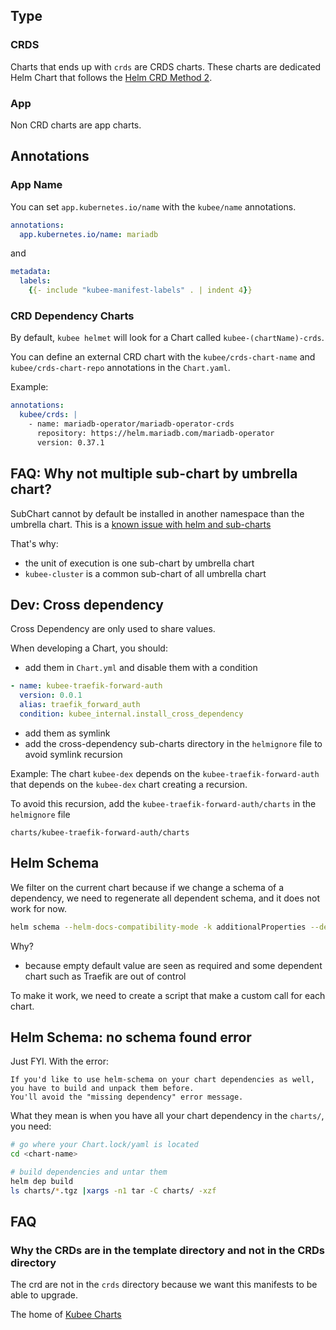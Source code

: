

## Type

### CRDS

Charts that ends up with `crds` are CRDS charts.
These charts are dedicated Helm Chart
that follows the [Helm CRD Method 2](https://helm.sh/docs/chart_best_practices/custom_resource_definitions/#method-2-separate-charts).

### App

Non CRD charts are app charts.

## Annotations

### App Name

You can set `app.kubernetes.io/name` with the `kubee/name` annotations.
```yaml
annotations:
  app.kubernetes.io/name: mariadb
```
and 
```yaml
metadata:
  labels:
    {{- include "kubee-manifest-labels" . | indent 4}}
```

### CRD Dependency Charts

By default, `kubee helmet` will look for a Chart called `kubee-(chartName)-crds`.

You can define an external CRD chart with the `kubee/crds-chart-name` and `kubee/crds-chart-repo` annotations in the `Chart.yaml`.

Example:
```yaml
annotations:
  kubee/crds: |
    - name: mariadb-operator/mariadb-operator-crds
      repository: https://helm.mariadb.com/mariadb-operator
      version: 0.37.1
```


## FAQ: Why not multiple sub-chart by umbrella chart?

SubChart cannot by default be installed in another namespace than the umbrella chart.
This is a [known issue with helm and sub-charts](https://github.com/helm/helm/issues/5358)

That's why:
* the unit of execution is one sub-chart by umbrella chart
* `kubee-cluster` is a common sub-chart of all umbrella chart


## Dev: Cross dependency

Cross Dependency are only used to share values.

When developing a Chart, you should:
* add them in `Chart.yml` and disable them with a condition
```yaml
- name: kubee-traefik-forward-auth
  version: 0.0.1
  alias: traefik_forward_auth
  condition: kubee_internal.install_cross_dependency
```
* add them as symlink
* add the cross-dependency sub-charts directory in the `helmignore` file to avoid symlink recursion

Example: The chart `kubee-dex` depends on the `kubee-traefik-forward-auth` that depends on the `kubee-dex` chart
creating a recursion.

To avoid this recursion, add the `kubee-traefik-forward-auth/charts` in the `helmignore` file
```ignore
charts/kubee-traefik-forward-auth/charts
```

## Helm Schema

We filter on the current chart
because if we change a schema of a dependency, 
we need to regenerate all dependent schema,
and it does not work for now.
```bash
helm schema --helm-docs-compatibility-mode -k additionalProperties --dependencies-filter kubee-mailpit
```
Why?
* because empty default value are seen as required and some dependent chart such as Traefik are out of control

To make it work, we need to create a script that make a custom call for each chart.

## Helm Schema: no schema found error

Just FYI.
With the error:
```
If you'd like to use helm-schema on your chart dependencies as well, you have to build and unpack them before.
You'll avoid the "missing dependency" error message.
```

What they mean is when you have all your chart dependency in the `charts/`, you need:
```bash
# go where your Chart.lock/yaml is located
cd <chart-name>

# build dependencies and untar them
helm dep build
ls charts/*.tgz |xargs -n1 tar -C charts/ -xzf
```


## FAQ

### Why the CRDs are in the template directory and not in the CRDs directory

The crd are not in the `crds` directory
because we want this manifests to be able to upgrade.

The home of [Kubee Charts](../../docs/site/kubee-helmet-chart.md)